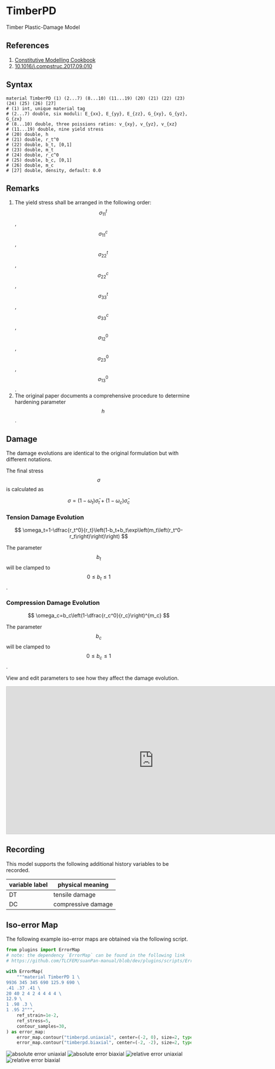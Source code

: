 # TimberPD

Timber Plastic-Damage Model

## References

1. [Constitutive Modelling Cookbook](https://github.com/TLCFEM/constitutive-modelling-cookbook/releases/download/latest/COOKBOOK.pdf)
2. [10.1016/j.compstruc.2017.09.010](https://doi.org/10.1016/j.compstruc.2017.09.010)

## Syntax

```
material TimberPD (1) (2...7) (8...10) (11...19) (20) (21) (22) (23) (24) (25) (26) [27]
# (1) int, unique material tag
# (2...7) double, six moduli: E_{xx}, E_{yy}, E_{zz}, G_{xy}, G_{yz}, G_{zx}
# (8...10) double, three poissions ratios: v_{xy}, v_{yz}, v_{xz}
# (11...19) double, nine yield stress
# (20) double, h
# (21) double, r_t^0
# (22) double, b_t, [0,1]
# (23) double, m_t
# (24) double, r_c^0
# (25) double, b_c, [0,1]
# (26) double, m_c
# [27] double, density, default: 0.0
```

## Remarks

1. The yield stress shall be arranged in the following order: $$\sigma_{11}^t$$, $$\sigma_{11}^c$$, $$\sigma_{22}^t$$,
    $$\sigma_{22}^c$$, $$\sigma_{33}^t$$, $$\sigma_{33}^c$$, $$\sigma_{12}^0$$, $$\sigma_{23}^0$$, $$\sigma_{13}^0$$.
2. The original paper documents a comprehensive procedure to determine hardening parameter $$h$$.

## Damage

The damage evolutions are identical to the original formulation but with different notations.

The final stress $$\sigma$$ is calculated as

$$
\sigma=\left(1-\omega_t\right)\bar{\sigma}_t+\left(1-\omega_c\right)\bar{\sigma}_c
$$

### Tension Damage Evolution

$$
\omega_t=1-\dfrac{r_t^0}{r_t}\left(1-b_t+b_t\exp\left(m_t\left(r_t^0-r_t\right)\right)\right)
$$

The parameter $$b_t$$ will be clamped to $$0\leq{}b_t\leq1$$.

### Compression Damage Evolution

$$
\omega_c=b_c\left(1-\dfrac{r_c^0}{r_c}\right)^{m_c}
$$

The parameter $$b_c$$ will be clamped to $$0\leq{}b_c\leq1$$.

View and edit parameters to see how they affect the damage evolution.

<p style="text-align:center"><iframe src="https://www.desmos.com/calculator/erkilecav8?embed" width="800" height="400" style="border: 1px solid #ccc" frameborder=0></iframe></p>

## Recording

This model supports the following additional history variables to be recorded.

| variable label | physical meaning   |
| -------------- | ------------------ |
| DT             | tensile damage     |
| DC             | compressive damage |

## Iso-error Map

The following example iso-error maps are obtained via the following script.

```py
from plugins import ErrorMap
# note: the dependency `ErrorMap` can be found in the following link
# https://github.com/TLCFEM/suanPan-manual/blob/dev/plugins/scripts/ErrorMap.py

with ErrorMap(
    """material TimberPD 1 \
9936 345 345 690 125.9 690 \
.41 .37 .41 \
20 40 2 4 2 4 4 4 4 \
12.9 \
1 .98 .3 \
1 .95 2""",
    ref_strain=1e-2,
    ref_stress=5,
    contour_samples=30,
) as error_map:
    error_map.contour("timberpd.uniaxial", center=(-2, 0), size=2, type={"rel", "abs"})
    error_map.contour("timberpd.biaxial", center=(-2, -2), size=2, type={"rel", "abs"})
```

![absolute error uniaxial](timberpd.uniaxial.abs.error.svg)
![absolute error biaxial](timberpd.biaxial.abs.error.svg)
![relative error uniaxial](timberpd.uniaxial.rel.error.svg)
![relative error biaxial](timberpd.biaxial.rel.error.svg)
